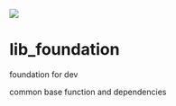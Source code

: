 [![](https://jitpack.io/v/ibangbang/lib_foundation.svg)](https://jitpack.io/#ibangbang/lib_foundation)

# lib_foundation
foundation for dev

common base function and dependencies
